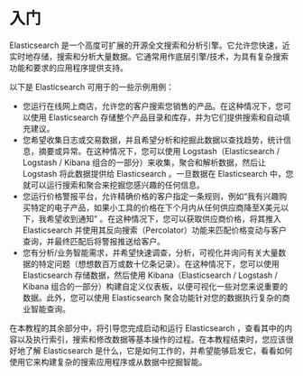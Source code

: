 # 入门

Elasticsearch 是一个高度可扩展的开源全文搜索和分析引擎。它允许您快速，近实时地存储，搜索和分析大量数据。它通常用作底层引擎/技术，为具有复杂搜索功能和要求的应用程序提供支持。

以下是 Elasticsearch 可用于的一些示例用例：

- 您运行在线网上商店，允许您的客户搜索您销售的产品。在这种情况下，您可以使用 Elasticsearch 存储整个产品目录和库存，并为它们提供搜索和自动填充建议。
- 您希望收集日志或交易数据，并且希望分析和挖掘此数据以查找趋势，统计信息，摘要或异常。在这种情况下，您可以使用 Logstash（Elasticsearch / Logstash / Kibana 组合的一部分）来收集，聚合和解析数据，然后让 Logstash 将此数据提供给 Elasticsearch 。一旦数据在 Elasticsearch 中，您就可以运行搜索和聚合来挖掘您感兴趣的任何信息。
- 您运行价格警报平台，允许精确价格的客户指定一条规则，例如“我有兴趣购买特定的电子产品，如果小工具的价格在下个月内从任何供应商降至X美元以下，我希望收到通知” 。在这种情况下，您可以获取供应商价格，将其推入 Elasticsearch 并使用其反向搜索（Percolator）功能来匹配价格变动与客户查询，并最终匹配后将警报推送给客户。
- 您有分析/业务智能需求，并希望快速调查，分析，可视化并询问有关大量数据的特定问题（想想数百万或数十亿条记录）。在这种情况下，您可以使用 Elasticsearch 存储数据，然后使用 Kibana（Elasticsearch / Logstash / Kibana 组合的一部分）构建自定义仪表板，以便可视化一些对您来说重要的数据。此外，您可以使用 Elasticsearch 聚合功能针对您的数据执行复杂的商业智能查询。

在本教程的其余部分中，将引导您完成启动和运行 Elasticsearch ，查看其中的内容以及执行索引，搜索和修改数据等基本操作的过程。在本教程结束时，您应该很好地了解 Elasticsearch 是什么，它是如何工作的，并希望能够启发它，看看如何使用它来构建复杂的搜索应用程序或从数据中挖掘智能。